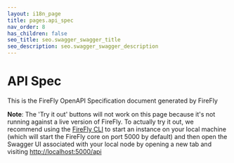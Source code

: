 ```yaml
---
layout: i18n_page
title: pages.api_spec
nav_order: 8
has_children: false
seo_title: seo.swagger_swagger_title
seo_description: seo.swagger_swagger_description
---
```


# API Spec

This is the FireFly OpenAPI Specification document generated by FireFly

**Note**: The 'Try it out' buttons will not work on this page because it's not running against a live version of FireFly. To actually try it out, we recommend using the [FireFly CLI](https://github.com/hyperledger/firefly-cli) to start an instance on your local machine (which will start the FireFly core on port 5000 by default) and then open the Swagger UI associated with your local node by opening a new tab and visiting [http://localhost:5000/api](http://localhost:5000/api)

<link rel="stylesheet" type="text/css" href="https://unpkg.com/swagger-ui-dist@4.15.5/swagger-ui.css">

<style>
code {
    background-color: inherit;
    border: inherit;
}
td, th {
    background-color: inherit;
}
</style>

<div id="swagger-ui"></div>

<script src="https://unpkg.com/swagger-ui-dist@4.15.5/swagger-ui-standalone-preset.js" charset="UTF-8"></script>
<script src="https://unpkg.com/swagger-ui-dist@4.15.5/swagger-ui-bundle.js" charset="UTF-8"></script>

<script>
window.onload = function() {
    const ui = SwaggerUIBundle({
    url: "./swagger.yaml",
    dom_id: '#swagger-ui',
    deepLinking: true,
    presets: [
        SwaggerUIBundle.presets.apis,
        SwaggerUIStandalonePreset
    ],
    plugins: [
        SwaggerUIBundle.plugins.DownloadUrl
    ],
    layout: "BaseLayout"
    });

    window.ui = ui;
};
</script>
